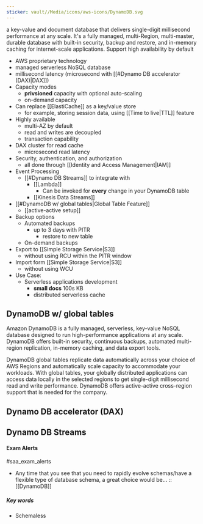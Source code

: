 ```yaml
---
sticker: vault//Media/icons/aws-icons/DynamoDB.svg
---
```

a key-value and document database that delivers single-digit millisecond performance at any scale. It's a fully managed, multi-Region, multi-master, durable database with built-in security, backup and restore, and in-memory caching for internet-scale applications.
Support high availability by default

- AWS proprietary technology
- managed serverless NoSQL database
- millisecond latency (microsecond with [[#Dynamo DB accelerator (DAX)|DAX]])
- Capacity modes
	- **privsioned** capacity with optional auto-scaling
	- on-demand capacity
- Can replace [[ElastiCache]] as a key/value store 
	- for example, storing session data, using [[Time to live|TTL]] feature
- Highly available
	- multi-AZ by default
	- read and writes are decoupled
	- transaction capability
- DAX cluster for read cache
	- microsecond read latency
- Security, authentication, and authorization
	- all done through [[Identity and Access Management|IAM]]
- Event Processing
	- [[#Dynamo DB Streams]] to integrate with 
		- [[Lambda]]
			- Can be invoked for **every** change in your DynamoDB table
		- [[Kinesis Data Streams]]
- [[#DynamoDB w/ global tables|Global Table Feature]]
	- [[active-active setup]]
- Backup options
	- Automated backups
		- up to 3 days with PITR
			- restore to new table
	- On-demand backups
- Export to [[Simple Storage Service|S3]]
	- without using RCU within the PITR window
- Import form [[Simple Storage Service|S3]]
	- without using WCU
- Use Case: 
	- Serverless applications development
		- **small docs** 100s KB
		- distributed serverless cache


## DynamoDB w/ global tables

Amazon DynamoDB is a fully managed, serverless, key-value NoSQL database designed to run high-performance applications at any scale. DynamoDB offers built-in security, continuous backups, automated multi-region replication, in-memory caching, and data export tools.

DynamoDB global tables replicate data automatically across your choice of AWS Regions and automatically scale capacity to accommodate your workloads. With global tables, your globally distributed applications can access data locally in the selected regions to get single-digit millisecond read and write performance. DynamoDB offers active-active cross-region support that is needed for the company.

## Dynamo DB accelerator (DAX)

## Dynamo DB Streams


#### Exam Alerts 
#saa_exam_alerts 
- Any time that you see that you need to rapidly evolve schemas/have a flexible type of database schema, a great choice would be... :: [[DynamoDB]]
<!--SR:!2024-05-04,1,230-->


##### Key words
- Schemaless
